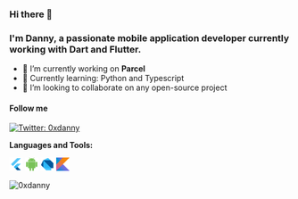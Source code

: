 ### Hi there 👋 
### I'm Danny, a passionate mobile application developer currently working with Dart and Flutter.

- 🔭 I’m currently working on **Parcel**
- 📖 Currently learning: Python and Typescript
- 👯 I’m looking to collaborate on any open-source project

#### Follow me
[![Twitter: 0xdanny](https://img.shields.io/twitter/follow/0xdanny?style=social)](https://twitter.com/0xdanny)

**Languages and Tools:**  

<code><img height="24" src="https://raw.githubusercontent.com/github/explore/80688e429a7d4ef2fca1e82350fe8e3517d3494d/topics/flutter/flutter.png"></code>
<code><img height="24" src="https://raw.githubusercontent.com/github/explore/80688e429a7d4ef2fca1e82350fe8e3517d3494d/topics/android/android.png"></code>
<code><img height="24" src="https://raw.githubusercontent.com/github/explore/80688e429a7d4ef2fca1e82350fe8e3517d3494d/topics/dart/dart.png"></code>
<code><img height="24" src="https://raw.githubusercontent.com/github/explore/80688e429a7d4ef2fca1e82350fe8e3517d3494d/topics/kotlin/kotlin.png"></code>

<p align="left"> <img src="https://komarev.com/ghpvc/?username=0xdanny&label=Profile%20views&color=0e75b6&style=flat" alt="0xdanny" /> </p>
